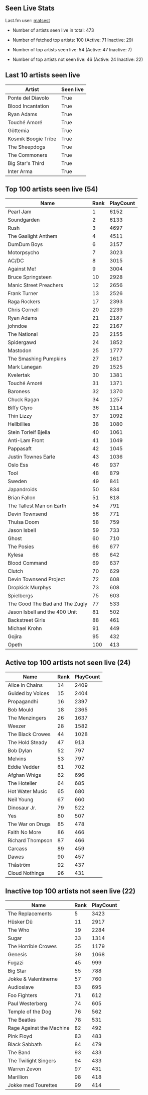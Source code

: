 ## Seen Live Stats

Last.fm user: [matsest](https://www.last.fm/user/matsest)

- Number of artists seen live in total: 473

- Number of fetched top artists: 100 (Active: 71 Inactive: 29)

- Number of top artists seen live: 54 (Active: 47 Inactive: 7)

- Number of top artists not seen live: 46 (Active: 24 Inactive: 22)

## Last 10 artists seen live

Artist              | Seen live
------------------- | ---------
Ponte del Diavolo   | True     
Blood Incantation   | True     
Ryan Adams          | True     
Touché Amoré        | True     
Göttemia            | True     
Kosmik Boogie Tribe | True     
The Sheepdogs       | True     
The Commoners       | True     
Big Star's Third    | True     
Inter Arma          | True     

## Top 100 artists seen live (54)

Name                           | Rank | PlayCount
------------------------------ | ---- | ---------
Pearl Jam                      | 1    | 6152     
Soundgarden                    | 2    | 6133     
Rush                           | 3    | 4697     
The Gaslight Anthem            | 4    | 4511     
DumDum Boys                    | 6    | 3157     
Motorpsycho                    | 7    | 3023     
AC/DC                          | 8    | 3015     
Against Me!                    | 9    | 3004     
Bruce Springsteen              | 10   | 2928     
Manic Street Preachers         | 12   | 2656     
Frank Turner                   | 13   | 2526     
Raga Rockers                   | 17   | 2393     
Chris Cornell                  | 20   | 2239     
Ryan Adams                     | 21   | 2187     
johndoe                        | 22   | 2167     
The National                   | 23   | 2155     
Spidergawd                     | 24   | 1852     
Mastodon                       | 25   | 1777     
The Smashing Pumpkins          | 27   | 1617     
Mark Lanegan                   | 29   | 1525     
Kvelertak                      | 30   | 1381     
Touché Amoré                   | 31   | 1371     
Baroness                       | 32   | 1370     
Chuck Ragan                    | 34   | 1257     
Biffy Clyro                    | 36   | 1114     
Thin Lizzy                     | 37   | 1092     
Hellbillies                    | 38   | 1080     
Stein Torleif Bjella           | 40   | 1061     
Anti-Lam Front                 | 41   | 1049     
Pappasaft                      | 42   | 1045     
Justin Townes Earle            | 43   | 1036     
Oslo Ess                       | 46   | 937      
Tool                           | 48   | 879      
Sweden                         | 49   | 841      
Japandroids                    | 50   | 834      
Brian Fallon                   | 51   | 818      
The Tallest Man on Earth       | 54   | 791      
Devin Townsend                 | 56   | 771      
Thulsa Doom                    | 58   | 759      
Jason Isbell                   | 59   | 733      
Ghost                          | 60   | 710      
The Posies                     | 66   | 677      
Kylesa                         | 68   | 642      
Blood Command                  | 69   | 637      
Clutch                         | 70   | 629      
Devin Townsend Project         | 72   | 608      
Dropkick Murphys               | 73   | 608      
Spielbergs                     | 75   | 603      
The Good The Bad and The Zugly | 77   | 533      
Jason Isbell and the 400 Unit  | 81   | 502      
Backstreet Girls               | 88   | 461      
Michael Krohn                  | 91   | 449      
Gojira                         | 95   | 432      
Opeth                          | 100  | 413      

## Active top 100 artists not seen live (24)

Name             | Rank | PlayCount
---------------- | ---- | ---------
Alice in Chains  | 14   | 2409     
Guided by Voices | 15   | 2404     
Propagandhi      | 16   | 2397     
Bob Mould        | 18   | 2365     
The Menzingers   | 26   | 1637     
Weezer           | 28   | 1582     
The Black Crowes | 44   | 1028     
The Hold Steady  | 47   | 913      
Bob Dylan        | 52   | 797      
Melvins          | 53   | 797      
Eddie Vedder     | 61   | 702      
Afghan Whigs     | 62   | 696      
The Hotelier     | 64   | 685      
Hot Water Music  | 65   | 680      
Neil Young       | 67   | 660      
Dinosaur Jr.     | 79   | 522      
Yes              | 80   | 507      
The War on Drugs | 85   | 478      
Faith No More    | 86   | 466      
Richard Thompson | 87   | 466      
Carcass          | 89   | 459      
Dawes            | 90   | 457      
Thåström         | 92   | 437      
Cloud Nothings   | 96   | 431      

## Inactive top 100 artists not seen live (22)

Name                     | Rank | PlayCount
------------------------ | ---- | ---------
The Replacements         | 5    | 3423     
Hüsker Dü                | 11   | 2917     
The Who                  | 19   | 2284     
Sugar                    | 33   | 1314     
The Horrible Crowes      | 35   | 1179     
Genesis                  | 39   | 1068     
Fugazi                   | 45   | 999      
Big Star                 | 55   | 788      
Jokke & Valentinerne     | 57   | 760      
Audioslave               | 63   | 695      
Foo Fighters             | 71   | 612      
Paul Westerberg          | 74   | 605      
Temple of the Dog        | 76   | 562      
The Beatles              | 78   | 531      
Rage Against the Machine | 82   | 492      
Pink Floyd               | 83   | 483      
Black Sabbath            | 84   | 479      
The Band                 | 93   | 433      
The Twilight Singers     | 94   | 433      
Warren Zevon             | 97   | 431      
Marillion                | 98   | 418      
Jokke med Tourettes      | 99   | 414      
